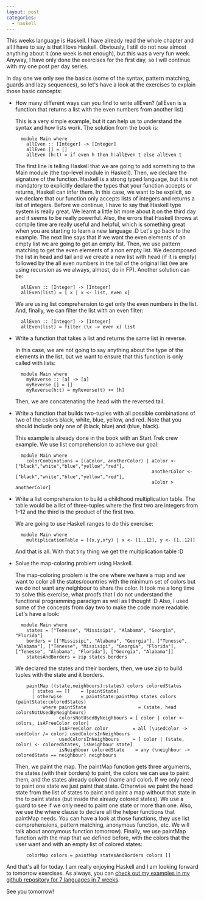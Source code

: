 ```yaml
---
layout: post
categories:
  - haskell
---
```

This weeks language is Haskell. I have already read the whole chapter and all I have to say is that I love Haskell. Obviously, I still do not now almost anything about it (one week is not enough), but this was a very fun week. Anyway, I have only done the exercises for the first day, so I will continue with my one post per day series.

In day one we only see the basics (some of the syntax, pattern matching, guards and lazy sequences), so let's have a look at the exercises to explain those basic concepts:

- How many different ways can you find to write allEven? (allEven is a function that returns a list with the even numbers from another list)

  This is a very simple example, but it can help us to understand the syntax and how lists work. The solution from the book is:

        module Main where
          allEven :: [Integer] -> [Integer]
          allEven [] = []
          allEven (h:t) = if even h then h:allEven t else allEven t

  The first line is telling Haskell that we are going to add something to the Main module (the top-level module in Haskell). Then, we declare the signature of the function. Haskell is a strong typed language, but it is not mandatory to explicitly declare the types that your function accepts or returns, Haskell can infer them. In this case, we want to be explicit, so we declare that our function only accepts lists of integers and returns a list of integers.
  Before we continue, I have to say that Haskell type system is really great. We learnt a little bit more about it on the third day and it seems to be really powerful. Also, the errors that Haskell throws at compile time are really useful and helpful, which is something great when you are starting to learn a new language :D
  Let's go back to the example. The next line says that if we want the even elements of an empty list we are going to get an empty list. Then, we use pattern matching to get the even elements of a non empty list. We decomposed the list in head and tail and we create a new list with head (if it is empty) followed by the all even numbers in the tail of the original list (we are using recursion as we always, almost, do in FP).
  Another solution can be:

        allEven :: [Integer] -> [Integer]
        allEven(list) = [ x | x <- list, even x]

  We are using list comprehension to get only the even numbers in the list. And, finally, we can filter the list with an even filter:

        allEven :: [Integer] -> [Integer]
        allEven(list) = filter (\x -> even x) list

- Write a function that takes a list and returns the same list in reverse.

  In this case, we are not going to say anything about the type of the elements in the list, but we want to ensure that this function is only called with lists:

        module Main where
          myReverse :: [a] -> [a]
          myReverse [] = []
          myReverse(h:t) = myReverse(t) ++ [h]

  Then, we are concatenating the head with the reversed tail.

- Write a function that builds two-tuples with all possible combinations of two of the colors black, white, blue, yellow, and red. Note that you should include only one of (black, blue) and (blue, black).

  This example is already done in the book with an Start Trek crew example. We use list comprehension to achieve our goal:

        module Main where
          colorCombinations = [(aColor, anotherColor) | aColor <- ["black","white","blue","yellow","red"],
                                                        anotherColor <- ["black","white","blue","yellow","red"],
                                                        aColor > anotherColor]

- Write a list comprehension to build a childhood multiplication table. The table would be a list of three-tuples where the first two are integers from 1-12 and the third is the product of the first two.

  We are going to use Haskell ranges to do this exercise:

        module Main where
          multiplicationTable = [(x,y,x*y) | x <- [1..12], y <- [1..12]]

  And that is all. With that tiny thing we get the multiplication table :D

- Solve the map-coloring problem using Haskell.

  The map-coloring problem is the one where we have a map and we want to color all the states/countries with the minimum set of colors but we do not want any neighbour to share the color.
  It took me a long time to solve this exercise, what proofs that I do not understand the functional programming paradigm as well as I thought :D Also, I used some of the concepts from day two to make the code more readable. Let's have a look:

        module Main where
          states = ["Tenesse", "Missisipi", "Alabama", "Georgia", "Florida"]
          borders = [["Missisipi", "Alabama", "Georgia"], ["Tenesse", "Alabama"], ["Tenesse", "Missisipi", "Georgia", "Florida"], ["Tenesse", "Alabama", "Florida"], ["Georgia", "Alabama"]]
          statesAndBorders = zip states borders

  We declared the states and their borders, then, we use zip to build tuples with the state and it borders.

          paintMap ((state,neighbours):states) colors coloredStates
            | states == []    = [paintState]
            | otherwise       = paintState:paintMap states colors (paintState:coloredStates)
                where paintState                   = (state, head colorsNotUsedByNeighbours)
                      colorsNotUsedByNeighbours = [ color | color <- colors, isAFreeColor color]
                      isAFreeColor color         = all (\usedColor -> usedColor /= color) usedColorsInNeighbours
                      usedColorsInNeighbours     = [ color | (state, color) <- coloredStates, isNeighbour state]
                      isNeighbour coloredState    = any (\neighbour -> coloredState == neighbour) neighbours

  Then, we paint the map. The paintMap function gets three arguments, the states (with their borders) to paint, the colors we can use to paint them, and the states already colored (name and color). If we only need to paint one state we just paint that state. Otherwise we paint the head state from the list of states to paint and paint a map without that state in the to paint states (but inside the already colored states). We use a guard to see if we only need to paint one state or more than one. Also, we use the where clause to declare all the helper functions that paintMap needs. You can have a look at those functions, they use list comprehensions, pattern matching, anonymous function, etc. We will talk about anonymous function tomorrow).
  Finally, we use paintMap function with the map that we defined before, with the colors that the user want and with an empty list of colored states:

          colorMap colors = paintMap statesAndBorders colors []


And that's all for today. I am really enjoying Haskell and I am looking forward to tomorrow exercises. As always, you can [check out my examples in my github repository for 7 languages in 7 weeks](https://github.com/plagelao/7languages7weeks/tree/master/haskell/day-1).

See you tomorrow!
